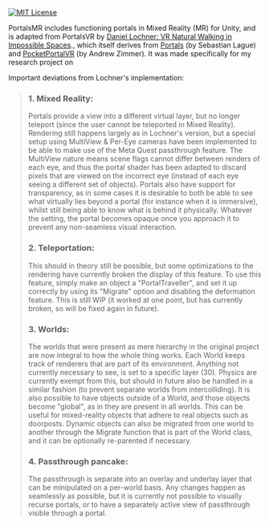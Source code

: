[![MIT License](https://img.shields.io/badge/license-MIT-blue.svg?style=flat)](http://choosealicense.com/licenses/mit/)

PortalsMR includes functioning portals in Mixed Reality (MR) for Unity, and is adapted from PortalsVR by [Daniel Lochner: VR Natural Walking in Impossible Spaces](https://daniellochner.itch.io/impossible-spaces-vr)., which itself derives from [Portals](https://github.com/SebLague/Portals) (by Sebastian Lague) and [PocketPortalVR](https://github.com/andrewzimmer906/PocketPortalVR) (by Andrew Zimmer). It was made specifically for my research project on 

Important deviations from Lochner's implementation:

> ### 1. Mixed Reality:
> Portals provide a view into a different virtual layer, but no longer teleport (since the user cannot be teleported in Mixed Reality). Rendering still happens largely as in Lochner's version, but a special setup using MultiView & Per-Eye cameras have been implemented to be able to make use of the Meta Quest passthrough feature. The MultiView nature means scene flags cannot differ between renders of each eye, and thus the portal shader has been adapted to discard pixels that are viewed on the incorrect eye (instead of each eye seeing a different set of objects). Portals also have support for transparency, as in some cases it is desirable to both be able to see what virtually lies beyond a portal (for instance when it is immersive), whilst still being able to know what is behind it physically. Whatever the setting, the portal becomes opaque once you approach it to prevent any non-seamless visual interaction.
>
> ### 2. Teleportation:
> This should in theory still be possible, but some optimizations to the rendering have currently broken the display of this feature. To use this feature, simply make an object a "PortalTraveller", and set it up correctly by using its "Migrate" option and disabling the deformation feature. This is still WIP (it worked at one point, but has currently broken, so will be fixed again in future).
>
> ### 3. Worlds:
> The worlds that were present as mere hierarchy in the original project are now integral to how the whole thing works. Each World keeps track of renderers that are part of its environment. Anything not currently necessary to see, is set to a specific layer (30). Physics are currently exempt from this, but should in future also be handled in a similar fashion (to prevent separate worlds from intercolliding). It is also possible to have objects outside of a World, and those objects become "global", as in they are present in all worlds. This can be useful for mixed-reality objects that adhere to real objects such as doorposts. Dynamic objects can also be migrated from one world to another through the Migrate function that is part of the World class, and it can be optionally re-parented if necessary.
>
> ### 4. Passthrough pancake:
> The passthrough is separate into an overlay and underlay layer that can be minipulated on a per-world basis. Any changes happen as seamlessly as possible, but it is currently not possible to visually recurse portals, or to have a separately active view of passthrough visible through a portal.

